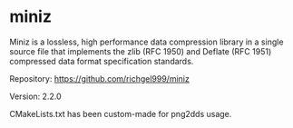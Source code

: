 # miniz

Miniz is a lossless, high performance data compression library in a single source file that implements the zlib (RFC 1950) and Deflate (RFC 1951) compressed data format specification standards.

Repository: https://github.com/richgel999/miniz

Version: 2.2.0

CMakeLists.txt has been custom-made for png2dds usage.